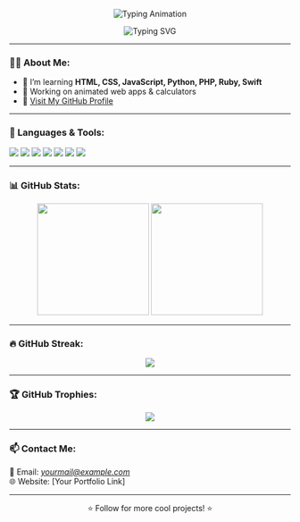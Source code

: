<p align="center">
  <img src="https://readme-typing-svg.demolab.com?font=Fira+Code&size=30&pause=1000&color=F70000&center=true&vCenter=true&width=400&lines=Hi+I%27m+Ishan Geethanjana" alt="Typing Animation" />
</p>

<p align="center">
  <img src="https://readme-typing-svg.demolab.com?font=Fira+Code&size=25&pause=1000&color=F70000&center=true&vCenter=true&width=435&lines=Creative+Developer;Loves+HTML%2C+CSS%2C+JS+%26+Python;Follow+for+cool+projects!" alt="Typing SVG" />
</p>

---

### 👨‍💻 About Me:
- 🧠 I’m learning **HTML, CSS, JavaScript, Python, PHP, Ruby, Swift**
- 🌱 Working on animated web apps & calculators
- 🔗 [Visit My GitHub Profile](https://github.com/2009ishan)

---

### 🚀 Languages & Tools:
<p align="left">
  <img src="https://img.shields.io/badge/HTML5-E34F26?style=for-the-badge&logo=html5&logoColor=white"/>
  <img src="https://img.shields.io/badge/CSS3-1572B6?style=for-the-badge&logo=css3&logoColor=white"/>
  <img src="https://img.shields.io/badge/JavaScript-F7DF1E?style=for-the-badge&logo=javascript&logoColor=black"/>
  <img src="https://img.shields.io/badge/Python-3776AB?style=for-the-badge&logo=python&logoColor=white"/>
  <img src="https://img.shields.io/badge/PHP-777BB4?style=for-the-badge&logo=php&logoColor=white"/>
  <img src="https://img.shields.io/badge/Ruby-DD0000?style=for-the-badge&logo=ruby&logoColor=white"/>
  <img src="https://img.shields.io/badge/Swift-FA7343?style=for-the-badge&logo=swift&logoColor=white"/>
</p>

---

### 📊 GitHub Stats:
<p align="center">
  <img src="https://github-readme-stats.vercel.app/api?username=2009ishan&show_icons=true&theme=radical&rank_icon=github" height="200"/>
  <img src="https://github-readme-stats.vercel.app/api/top-langs/?username=2009ishan&layout=compact&theme=radical" height="200"/>
</p>

---

### 🔥 GitHub Streak:
<p align="center">
  <img src="https://streak-stats.demolab.com?user=2009ishan&theme=radical&hide_border=false" />
</p>

---

### 🏆 GitHub Trophies:
<p align="center">
  <img src="https://github-profile-trophy.vercel.app/?username=2009ishan&theme=radical&row=1&column=7"/>
</p>

---

### 📫 Contact Me:
📧 Email: *yourmail@example.com*  
🌐 Website: [Your Portfolio Link]

---

<p align="center">⭐️ Follow for more cool projects! ⭐️</p>
